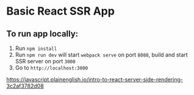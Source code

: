 # Basic React SSR App

## To run app locally:
1. Run `npm install`
2. Run `npm run dev` will start `webpack serve` on port `8080`, build and start SSR server on port `3000`
3. Go to `http://localhost:3000`

https://javascript.plainenglish.io/intro-to-react-server-side-rendering-3c2af3782d08
